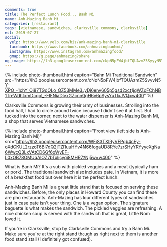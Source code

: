 ```yaml
---
comments: true
title: The Perfect Lunch Food... Banh Mi
name: Anh-Mazing Banh Mi
categories: [restaurant]
tags: [vietnamese, sandwiches, clarksville commons, clarksville]
est: 2019-07-27
social:
  yelp: https://www.yelp.com/biz/anh-mazing-banh-mi-clarksville
  facebook: https://www.facebook.com/anhmazingbanhmi/
  instagram: https://www.instagram.com/anhmazingfood/
  gmap: https://g.page/anhmazing?share
og_image: https://lh3.googleusercontent.com/cNpN5pFW4jbfTQUAzmZ5SyyyN5Y-XPQ_-1chY_Oi87TGdOLo_QZ53MMe3JyDj6eny605p5gsd2xct1jgWZoFChNB1TreWdhtxmDcqol_-FIFNiaDlyxGZcnnQgH6v6pSysYuTIxJVQ=w400
---
```


{%
  include photo-thumbnail.html 
  caption="Bahn Mi Traditional Sandwich"
  src="https://lh3.googleusercontent.com/cNpN5pFW4jbfTQUAzmZ5SyyyN5Y-XPQ_-1chY_Oi87TGdOLo_QZ53MMe3JyDj6eny605p5gsd2xct1jgWZoFChNB1TreWdhtxmDcqol_-FIFNiaDlyxGZcnnQgH6v6pSysYuTIxJVQ=w400"
%}

Clarksville Commons is growing their army of businesses. Strolling into the food hall, I had to circle around twice because I didn't see it at first. But tucked into the corner, next to the water dispenser is Anh-Mazing Banh Mi, a shop that serves Vietnamese sandwiches.

{%
  include photo-thumbnail.html 
  caption="Front view (left side is Anh-Mazing Banh Mi)"
  src="https://lh3.googleusercontent.com/WFiS3TXIRyVFPqb4cEy-oXdCKUL2rzzoT6Bi7dQ2jTZl1uuHYv4M66fogaUD8RYe7zrSHyYRYyycXgNa6WwcQ3LxVAtCD6Gf6oWyEF-L0xOB78OMUqAIOZ7bTxljcyqi8MHR72Nj5w=w400"
%}

What is Banh Mi? It's a sub with pickled veggies and a meat (typically ham or pork). The traditional sandwich also includes pate. In Vietnam, it is more of a breakfast food but over here it is the perfect lunch. 

<!--more-->

Anh-Mazing Banh Mi is a great little stand that is focused on serving these sandwiches. Before, the only places in Howard County you can find these are pho restaurants. Anh-Mazing has four different types of sandwiches just in case pate isn't your thing. One is a vegan option. The signature baguette is what makes the sandwich. The pickled veggies are refreshing. A nice chicken soup is served with the sandwich that is great, Little Nom loved it.

If you're in Clarksville, stop by Clarksville Commons and try a Bahn Mi. Make sure you're at the right stand though as right next to them is another food stand stall (I definitely got confused).